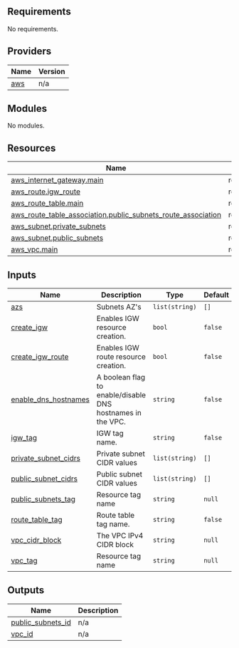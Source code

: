 <!-- BEGIN_TF_DOCS -->
## Requirements

No requirements.

## Providers

| Name | Version |
|------|---------|
| <a name="provider_aws"></a> [aws](#provider\_aws) | n/a |

## Modules

No modules.

## Resources

| Name | Type |
|------|------|
| [aws_internet_gateway.main](https://registry.terraform.io/providers/hashicorp/aws/latest/docs/resources/internet_gateway) | resource |
| [aws_route.igw_route](https://registry.terraform.io/providers/hashicorp/aws/latest/docs/resources/route) | resource |
| [aws_route_table.main](https://registry.terraform.io/providers/hashicorp/aws/latest/docs/resources/route_table) | resource |
| [aws_route_table_association.public_subnets_route_association](https://registry.terraform.io/providers/hashicorp/aws/latest/docs/resources/route_table_association) | resource |
| [aws_subnet.private_subnets](https://registry.terraform.io/providers/hashicorp/aws/latest/docs/resources/subnet) | resource |
| [aws_subnet.public_subnets](https://registry.terraform.io/providers/hashicorp/aws/latest/docs/resources/subnet) | resource |
| [aws_vpc.main](https://registry.terraform.io/providers/hashicorp/aws/latest/docs/resources/vpc) | resource |

## Inputs

| Name | Description | Type | Default | Required |
|------|-------------|------|---------|:--------:|
| <a name="input_azs"></a> [azs](#input\_azs) | Subnets AZ's | `list(string)` | `[]` | no |
| <a name="input_create_igw"></a> [create\_igw](#input\_create\_igw) | Enables IGW resource creation. | `bool` | `false` | no |
| <a name="input_create_igw_route"></a> [create\_igw\_route](#input\_create\_igw\_route) | Enables IGW route resource creation. | `bool` | `false` | no |
| <a name="input_enable_dns_hostnames"></a> [enable\_dns\_hostnames](#input\_enable\_dns\_hostnames) | A boolean flag to enable/disable DNS hostnames in the VPC. | `string` | `false` | no |
| <a name="input_igw_tag"></a> [igw\_tag](#input\_igw\_tag) | IGW tag name. | `string` | `false` | no |
| <a name="input_private_subnet_cidrs"></a> [private\_subnet\_cidrs](#input\_private\_subnet\_cidrs) | Private subnet CIDR values | `list(string)` | `[]` | no |
| <a name="input_public_subnet_cidrs"></a> [public\_subnet\_cidrs](#input\_public\_subnet\_cidrs) | Public subnet CIDR values | `list(string)` | `[]` | no |
| <a name="input_public_subnets_tag"></a> [public\_subnets\_tag](#input\_public\_subnets\_tag) | Resource tag name | `string` | `null` | no |
| <a name="input_route_table_tag"></a> [route\_table\_tag](#input\_route\_table\_tag) | Route table tag name. | `string` | `false` | no |
| <a name="input_vpc_cidr_block"></a> [vpc\_cidr\_block](#input\_vpc\_cidr\_block) | The VPC IPv4 CIDR block | `string` | `null` | no |
| <a name="input_vpc_tag"></a> [vpc\_tag](#input\_vpc\_tag) | Resource tag name | `string` | `null` | no |

## Outputs

| Name | Description |
|------|-------------|
| <a name="output_public_subnets_id"></a> [public\_subnets\_id](#output\_public\_subnets\_id) | n/a |
| <a name="output_vpc_id"></a> [vpc\_id](#output\_vpc\_id) | n/a |
<!-- END_TF_DOCS -->